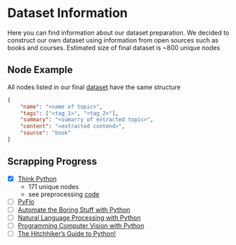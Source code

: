 # Dataset Information

Here you can find information about our dataset preparation. We decided to construct our own dataset using information from open sources such as books and courses. Estimated size of final dataset is ~800 unique nodes

## Node Example
All nodes listed in our final [dataset](nodes.json) have the same structure

```json
{
    "name": "<name of topic>",
    "tags": ["<tag_1>", "<tag_2>"],
    "summary": "<sumarry of extracted topic>",
    "content": "<extracted contend>",
    "source": "book"
}
```

## Scrapping Progress
- [x] [Think Python](https://allendowney.github.io/ThinkPython/)
    - 171 unique nodes
    - see preprocessing [code](./think_python/process.py)
- [ ] [PyFlo](https://pyflo.net/)
- [ ] [Automate the Boring Stuff with Python](https://automatetheboringstuff.com/#toc)
- [ ] [Natural Language Processing with Python](https://www.nltk.org/book/)
- [ ] [Programming Computer Vision with Python](http://programmingcomputervision.com/downloads/ProgrammingComputerVision_CCdraft.pdf)
- [ ] [The Hitchhiker’s Guide to Python!](https://docs.python-guide.org/)
